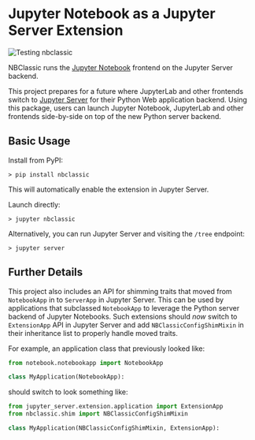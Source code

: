# Jupyter Notebook as a Jupyter Server Extension

![Testing nbclassic](https://github.com/Zsailer/nbclassic/workflows/Testing%20nbclassic/badge.svg)


NBClassic runs the [Jupyter Notebook]((github.com/jupyter/notebook)) frontend on the Jupyter Server backend.

This project prepares for a future where JupyterLab and other frontends switch to [Jupyter Server](https://github.com/jupyter/jupyter_server/) for their Python Web application backend. Using this package, users can launch Jupyter Notebook, JupyterLab and other frontends side-by-side on top of the new Python server backend.

## Basic Usage

Install from PyPI:
```
> pip install nbclassic
```
This will automatically enable the extension in Jupyter Server.

Launch directly:
```
> jupyter nbclassic
```

Alternatively, you can run Jupyter Server and visiting the `/tree` endpoint:
```
> jupyter server
```

## Further Details

This project also includes an API for shimming traits that moved from `NotebookApp` in to `ServerApp` in Jupyter Server. This can be used by applications that subclassed `NotebookApp` to leverage the Python server backend of Jupyter Notebooks. Such extensions should *now* switch to `ExtensionApp` API in Jupyter Server and add `NBClassicConfigShimMixin` in their inheritance list to properly handle moved traits.

For example, an application class that previously looked like:
```python
from notebook.notebookapp import NotebookApp

class MyApplication(NotebookApp):
```
should switch to look something like:
```python
from jupyter_server.extension.application import ExtensionApp
from nbclassic.shim import NBClassicConfigShimMixin

class MyApplication(NBClassicConfigShimMixin, ExtensionApp):
```

